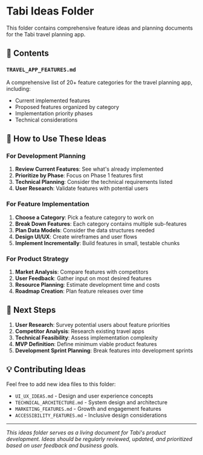 # Tabi Ideas Folder

This folder contains comprehensive feature ideas and planning documents for the Tabi travel planning app.

## 📁 Contents

### `TRAVEL_APP_FEATURES.md`
A comprehensive list of 20+ feature categories for the travel planning app, including:
- Current implemented features
- Proposed features organized by category
- Implementation priority phases
- Technical considerations

## 🎯 How to Use These Ideas

### For Development Planning
1. **Review Current Features**: See what's already implemented
2. **Prioritize by Phase**: Focus on Phase 1 features first
3. **Technical Planning**: Consider the technical requirements listed
4. **User Research**: Validate features with potential users

### For Feature Implementation
1. **Choose a Category**: Pick a feature category to work on
2. **Break Down Features**: Each category contains multiple sub-features
3. **Plan Data Models**: Consider the data structures needed
4. **Design UI/UX**: Create wireframes and user flows
5. **Implement Incrementally**: Build features in small, testable chunks

### For Product Strategy
1. **Market Analysis**: Compare features with competitors
2. **User Feedback**: Gather input on most desired features
3. **Resource Planning**: Estimate development time and costs
4. **Roadmap Creation**: Plan feature releases over time

## 🚀 Next Steps

1. **User Research**: Survey potential users about feature priorities
2. **Competitor Analysis**: Research existing travel apps
3. **Technical Feasibility**: Assess implementation complexity
4. **MVP Definition**: Define minimum viable product features
5. **Development Sprint Planning**: Break features into development sprints

## 💡 Contributing Ideas

Feel free to add new idea files to this folder:
- `UI_UX_IDEAS.md` - Design and user experience concepts
- `TECHNICAL_ARCHITECTURE.md` - System design and architecture
- `MARKETING_FEATURES.md` - Growth and engagement features
- `ACCESSIBILITY_FEATURES.md` - Inclusive design considerations

---

*This ideas folder serves as a living document for Tabi's product development. Ideas should be regularly reviewed, updated, and prioritized based on user feedback and business goals.*
